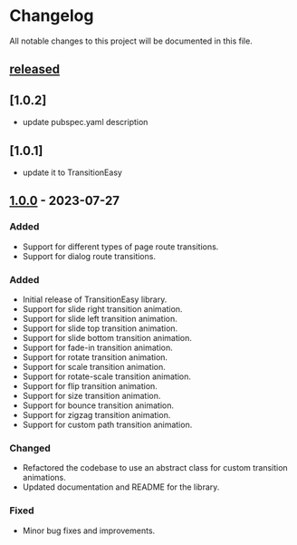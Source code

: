Changelog
=========

All notable changes to this project will be documented in this file.

## [released]

## [1.0.2]
- update pubspec.yaml description

## [1.0.1] 
- update it to TransitionEasy


## [1.0.0] - 2023-07-27

### Added
- Support for different types of page route transitions.
- Support for dialog route transitions.

### Added
- Initial release of TransitionEasy library.
- Support for slide right transition animation.
- Support for slide left transition animation.
- Support for slide top transition animation.
- Support for slide bottom transition animation.
- Support for fade-in transition animation.
- Support for rotate transition animation.
- Support for scale transition animation.
- Support for rotate-scale transition animation.
- Support for flip transition animation.
- Support for size transition animation.
- Support for bounce transition animation.
- Support for zigzag transition animation.
- Support for custom path transition animation.

### Changed
- Refactored the codebase to use an abstract class for custom transition animations.
- Updated documentation and README for the library.

### Fixed
- Minor bug fixes and improvements.

[released]: https://github.com/georgesamirmansour/easyTransition
[1.0.0]: https://github.com/georgesamirmansour/easyTransition


